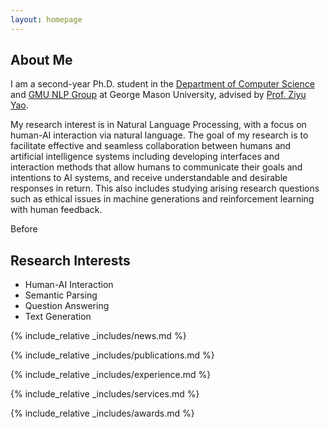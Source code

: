 ```yaml
---
layout: homepage
---
```


## About Me

I am a second-year Ph.D. student in the [Department of Computer Science](https://cs.gmu.edu) and [GMU NLP Group](https://nlp.cs.gmu.edu/) at George Mason University, advised by [Prof. Ziyu Yao](https://ziyuyao.org/#Service). 

My research interest is in Natural Language Processing, with a focus on human-AI interaction via natural language. The goal of my research is to facilitate effective and seamless collaboration between humans and artificial intelligence systems including developing interfaces and interaction methods that allow humans to communicate their goals and intentions to AI systems, and receive understandable and desirable responses in return. This also includes studying arising research questions such as ethical issues in machine generations and reinforcement learning with human feedback.



Before 



## Research Interests

- Human-AI Interaction
- Semantic Parsing
- Question Answering
- Text Generation

{% include_relative _includes/news.md %}

{% include_relative _includes/publications.md %}

{% include_relative _includes/experience.md %}

{% include_relative _includes/services.md %}

{% include_relative _includes/awards.md %}
